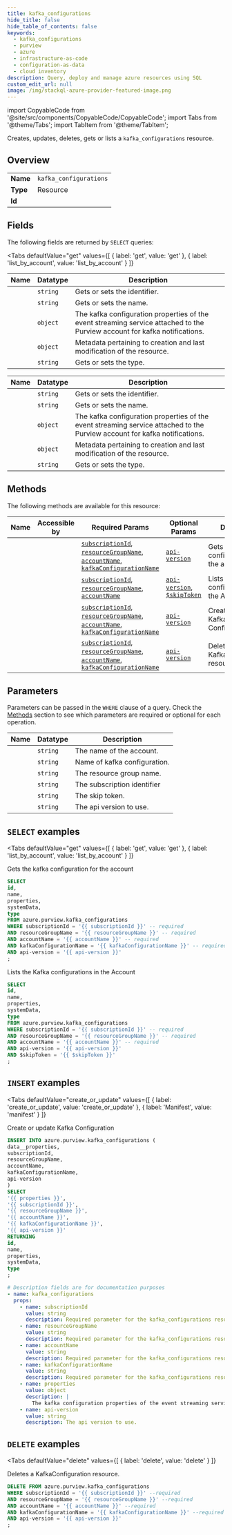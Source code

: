 ```yaml
--- 
title: kafka_configurations
hide_title: false
hide_table_of_contents: false
keywords:
  - kafka_configurations
  - purview
  - azure
  - infrastructure-as-code
  - configuration-as-data
  - cloud inventory
description: Query, deploy and manage azure resources using SQL
custom_edit_url: null
image: /img/stackql-azure-provider-featured-image.png
---
```


import CopyableCode from '@site/src/components/CopyableCode/CopyableCode';
import Tabs from '@theme/Tabs';
import TabItem from '@theme/TabItem';

Creates, updates, deletes, gets or lists a <code>kafka_configurations</code> resource.

## Overview
<table><tbody>
<tr><td><b>Name</b></td><td><code>kafka_configurations</code></td></tr>
<tr><td><b>Type</b></td><td>Resource</td></tr>
<tr><td><b>Id</b></td><td><CopyableCode code="azure.purview.kafka_configurations" /></td></tr>
</tbody></table>

## Fields

The following fields are returned by `SELECT` queries:

<Tabs
    defaultValue="get"
    values={[
        { label: 'get', value: 'get' },
        { label: 'list_by_account', value: 'list_by_account' }
    ]}
>
<TabItem value="get">

<table>
<thead>
    <tr>
    <th>Name</th>
    <th>Datatype</th>
    <th>Description</th>
    </tr>
</thead>
<tbody>
<tr>
    <td><CopyableCode code="id" /></td>
    <td><code>string</code></td>
    <td>Gets or sets the identifier.</td>
</tr>
<tr>
    <td><CopyableCode code="name" /></td>
    <td><code>string</code></td>
    <td>Gets or sets the name.</td>
</tr>
<tr>
    <td><CopyableCode code="properties" /></td>
    <td><code>object</code></td>
    <td>The kafka configuration properties of the event streaming service attached to the Purview account for kafka notifications.</td>
</tr>
<tr>
    <td><CopyableCode code="systemData" /></td>
    <td><code>object</code></td>
    <td>Metadata pertaining to creation and last modification of the resource.</td>
</tr>
<tr>
    <td><CopyableCode code="type" /></td>
    <td><code>string</code></td>
    <td>Gets or sets the type.</td>
</tr>
</tbody>
</table>
</TabItem>
<TabItem value="list_by_account">

<table>
<thead>
    <tr>
    <th>Name</th>
    <th>Datatype</th>
    <th>Description</th>
    </tr>
</thead>
<tbody>
<tr>
    <td><CopyableCode code="id" /></td>
    <td><code>string</code></td>
    <td>Gets or sets the identifier.</td>
</tr>
<tr>
    <td><CopyableCode code="name" /></td>
    <td><code>string</code></td>
    <td>Gets or sets the name.</td>
</tr>
<tr>
    <td><CopyableCode code="properties" /></td>
    <td><code>object</code></td>
    <td>The kafka configuration properties of the event streaming service attached to the Purview account for kafka notifications.</td>
</tr>
<tr>
    <td><CopyableCode code="systemData" /></td>
    <td><code>object</code></td>
    <td>Metadata pertaining to creation and last modification of the resource.</td>
</tr>
<tr>
    <td><CopyableCode code="type" /></td>
    <td><code>string</code></td>
    <td>Gets or sets the type.</td>
</tr>
</tbody>
</table>
</TabItem>
</Tabs>

## Methods

The following methods are available for this resource:

<table>
<thead>
    <tr>
    <th>Name</th>
    <th>Accessible by</th>
    <th>Required Params</th>
    <th>Optional Params</th>
    <th>Description</th>
    </tr>
</thead>
<tbody>
<tr>
    <td><a href="#get"><CopyableCode code="get" /></a></td>
    <td><CopyableCode code="select" /></td>
    <td><a href="#parameter-subscriptionId"><code>subscriptionId</code></a>, <a href="#parameter-resourceGroupName"><code>resourceGroupName</code></a>, <a href="#parameter-accountName"><code>accountName</code></a>, <a href="#parameter-kafkaConfigurationName"><code>kafkaConfigurationName</code></a></td>
    <td><a href="#parameter-api-version"><code>api-version</code></a></td>
    <td>Gets the kafka configuration for the account</td>
</tr>
<tr>
    <td><a href="#list_by_account"><CopyableCode code="list_by_account" /></a></td>
    <td><CopyableCode code="select" /></td>
    <td><a href="#parameter-subscriptionId"><code>subscriptionId</code></a>, <a href="#parameter-resourceGroupName"><code>resourceGroupName</code></a>, <a href="#parameter-accountName"><code>accountName</code></a></td>
    <td><a href="#parameter-api-version"><code>api-version</code></a>, <a href="#parameter-$skipToken"><code>$skipToken</code></a></td>
    <td>Lists the Kafka configurations in the Account</td>
</tr>
<tr>
    <td><a href="#create_or_update"><CopyableCode code="create_or_update" /></a></td>
    <td><CopyableCode code="insert" /></td>
    <td><a href="#parameter-subscriptionId"><code>subscriptionId</code></a>, <a href="#parameter-resourceGroupName"><code>resourceGroupName</code></a>, <a href="#parameter-accountName"><code>accountName</code></a>, <a href="#parameter-kafkaConfigurationName"><code>kafkaConfigurationName</code></a></td>
    <td><a href="#parameter-api-version"><code>api-version</code></a></td>
    <td>Create or update Kafka Configuration</td>
</tr>
<tr>
    <td><a href="#delete"><CopyableCode code="delete" /></a></td>
    <td><CopyableCode code="delete" /></td>
    <td><a href="#parameter-subscriptionId"><code>subscriptionId</code></a>, <a href="#parameter-resourceGroupName"><code>resourceGroupName</code></a>, <a href="#parameter-accountName"><code>accountName</code></a>, <a href="#parameter-kafkaConfigurationName"><code>kafkaConfigurationName</code></a></td>
    <td><a href="#parameter-api-version"><code>api-version</code></a></td>
    <td>Deletes a KafkaConfiguration resource.</td>
</tr>
</tbody>
</table>

## Parameters

Parameters can be passed in the `WHERE` clause of a query. Check the [Methods](#methods) section to see which parameters are required or optional for each operation.

<table>
<thead>
    <tr>
    <th>Name</th>
    <th>Datatype</th>
    <th>Description</th>
    </tr>
</thead>
<tbody>
<tr id="parameter-accountName">
    <td><CopyableCode code="accountName" /></td>
    <td><code>string</code></td>
    <td>The name of the account.</td>
</tr>
<tr id="parameter-kafkaConfigurationName">
    <td><CopyableCode code="kafkaConfigurationName" /></td>
    <td><code>string</code></td>
    <td>Name of kafka configuration.</td>
</tr>
<tr id="parameter-resourceGroupName">
    <td><CopyableCode code="resourceGroupName" /></td>
    <td><code>string</code></td>
    <td>The resource group name.</td>
</tr>
<tr id="parameter-subscriptionId">
    <td><CopyableCode code="subscriptionId" /></td>
    <td><code>string</code></td>
    <td>The subscription identifier</td>
</tr>
<tr id="parameter-$skipToken">
    <td><CopyableCode code="$skipToken" /></td>
    <td><code>string</code></td>
    <td>The skip token.</td>
</tr>
<tr id="parameter-api-version">
    <td><CopyableCode code="api-version" /></td>
    <td><code>string</code></td>
    <td>The api version to use.</td>
</tr>
</tbody>
</table>

## `SELECT` examples

<Tabs
    defaultValue="get"
    values={[
        { label: 'get', value: 'get' },
        { label: 'list_by_account', value: 'list_by_account' }
    ]}
>
<TabItem value="get">

Gets the kafka configuration for the account

```sql
SELECT
id,
name,
properties,
systemData,
type
FROM azure.purview.kafka_configurations
WHERE subscriptionId = '{{ subscriptionId }}' -- required
AND resourceGroupName = '{{ resourceGroupName }}' -- required
AND accountName = '{{ accountName }}' -- required
AND kafkaConfigurationName = '{{ kafkaConfigurationName }}' -- required
AND api-version = '{{ api-version }}'
;
```
</TabItem>
<TabItem value="list_by_account">

Lists the Kafka configurations in the Account

```sql
SELECT
id,
name,
properties,
systemData,
type
FROM azure.purview.kafka_configurations
WHERE subscriptionId = '{{ subscriptionId }}' -- required
AND resourceGroupName = '{{ resourceGroupName }}' -- required
AND accountName = '{{ accountName }}' -- required
AND api-version = '{{ api-version }}'
AND $skipToken = '{{ $skipToken }}'
;
```
</TabItem>
</Tabs>


## `INSERT` examples

<Tabs
    defaultValue="create_or_update"
    values={[
        { label: 'create_or_update', value: 'create_or_update' },
        { label: 'Manifest', value: 'manifest' }
    ]}
>
<TabItem value="create_or_update">

Create or update Kafka Configuration

```sql
INSERT INTO azure.purview.kafka_configurations (
data__properties,
subscriptionId,
resourceGroupName,
accountName,
kafkaConfigurationName,
api-version
)
SELECT 
'{{ properties }}',
'{{ subscriptionId }}',
'{{ resourceGroupName }}',
'{{ accountName }}',
'{{ kafkaConfigurationName }}',
'{{ api-version }}'
RETURNING
id,
name,
properties,
systemData,
type
;
```
</TabItem>
<TabItem value="manifest">

```yaml
# Description fields are for documentation purposes
- name: kafka_configurations
  props:
    - name: subscriptionId
      value: string
      description: Required parameter for the kafka_configurations resource.
    - name: resourceGroupName
      value: string
      description: Required parameter for the kafka_configurations resource.
    - name: accountName
      value: string
      description: Required parameter for the kafka_configurations resource.
    - name: kafkaConfigurationName
      value: string
      description: Required parameter for the kafka_configurations resource.
    - name: properties
      value: object
      description: |
        The kafka configuration properties of the event streaming service attached to the Purview account for kafka notifications.
    - name: api-version
      value: string
      description: The api version to use.
```
</TabItem>
</Tabs>


## `DELETE` examples

<Tabs
    defaultValue="delete"
    values={[
        { label: 'delete', value: 'delete' }
    ]}
>
<TabItem value="delete">

Deletes a KafkaConfiguration resource.

```sql
DELETE FROM azure.purview.kafka_configurations
WHERE subscriptionId = '{{ subscriptionId }}' --required
AND resourceGroupName = '{{ resourceGroupName }}' --required
AND accountName = '{{ accountName }}' --required
AND kafkaConfigurationName = '{{ kafkaConfigurationName }}' --required
AND api-version = '{{ api-version }}'
;
```
</TabItem>
</Tabs>
